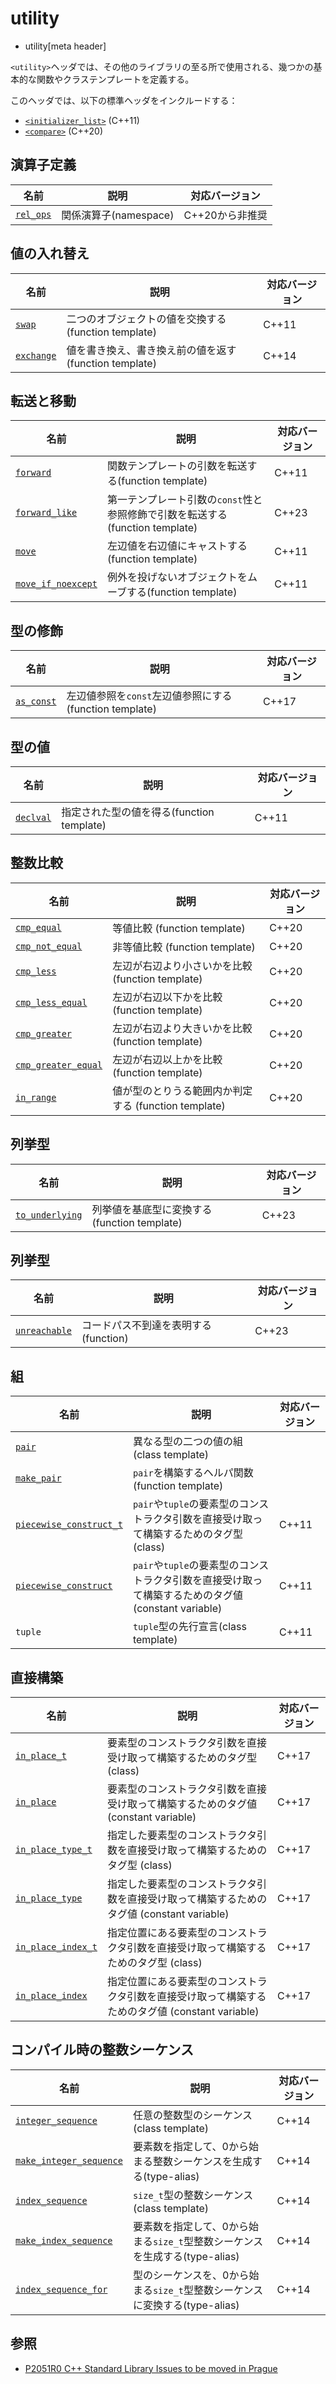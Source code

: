 # utility
* utility[meta header]

`<utility>`ヘッダでは、その他のライブラリの至る所で使用される、幾つかの基本的な関数やクラステンプレートを定義する。

このヘッダでは、以下の標準ヘッダをインクルードする：

- [`<initializer_list>`](initializer_list.md) (C++11)
- [`<compare>`](compare.md) (C++20)


## 演算子定義

| 名前                              | 説明                  | 対応バージョン |
|-----------------------------------|-----------------------|----------------|
| [`rel_ops`](utility/rel_ops.md) | 関係演算子(namespace) | C++20から非推奨 |


## 値の入れ替え

| 名前                                | 説明                                                  | 対応バージョン |
|-------------------------------------|-------------------------------------------------------|----------------|
| [`swap`](utility/swap.md)         | 二つのオブジェクトの値を交換する(function template)   | C++11 |
| [`exchange`](utility/exchange.md) | 値を書き換え、書き換え前の値を返す(function template) | C++14 |


## 転送と移動

| 名前                                                | 説明                                                | 対応バージョン |
|-----------------------------------------------------|-----------------------------------------------------|----------------|
| [`forward`](utility/forward.md)                   | 関数テンプレートの引数を転送する(function template) | C++11          |
| [`forward_like`](utility/forward_like.md)         | 第一テンプレート引数の`const`性と参照修飾で引数を転送する(function template) | C++23          |
| [`move`](utility/move.md)                         | 左辺値を右辺値にキャストする(function template)     | C++11          |
| [`move_if_noexcept`](utility/move_if_noexcept.md) | 例外を投げないオブジェクトをムーブする(function template) | C++11    |


## 型の修飾

| 名前                              | 説明                                | 対応バージョン |
|-----------------------------------|-------------------------------------|----------------|
| [`as_const`](utility/as_const.md) | 左辺値参照を`const`左辺値参照にする (function template) | C++17 |


## 型の値

| 名前                            | 説明                                      | 対応バージョン |
|---------------------------------|-------------------------------------------|----------------|
| [`declval`](utility/declval.md) | 指定された型の値を得る(function template) | C++11 |


## 整数比較

| 名前 | 説明 | 対応バージョン |
|------|------|----------------|
| [`cmp_equal`](utility/cmp_equal.md)           | 等値比較 (function template) | C++20 |
| [`cmp_not_equal`](utility/cmp_not_equal.md)   | 非等値比較 (function template) | C++20 |
| [`cmp_less`](utility/cmp_less.md)             | 左辺が右辺より小さいかを比較 (function template) | C++20 |
| [`cmp_less_equal`](utility/cmp_less_equal.md) | 左辺が右辺以下かを比較 (function template) | C++20 |
| [`cmp_greater`](utility/cmp_greater.md)             | 左辺が右辺より大きいかを比較 (function template) | C++20 |
| [`cmp_greater_equal`](utility/cmp_greater_equal.md) | 左辺が右辺以上かを比較 (function template) | C++20 |
| [`in_range`](utility/in_range.md) | 値が型のとりうる範囲内か判定する (function template) | C++20 |


## 列挙型

| 名前 | 説明 | 対応バージョン |
|------|------|----------------|
| [`to_underlying`](utility/to_underlying.md) | 列挙値を基底型に変換する (function template) | C++23 |


## 列挙型

| 名前 | 説明 | 対応バージョン |
|------|------|----------------|
| [`unreachable`](utility/unreachable.md) | コードパス不到達を表明する (function) | C++23 |


## 組

| 名前                                                        | 説明                                   | 対応バージョン |
|-------------------------------------------------------------|----------------------------------------|----------------|
| [`pair`](utility/pair.md)                                 | 異なる型の二つの値の組(class template) | |
| [`make_pair`](utility/make_pair.md)                       | `pair`を構築するヘルパ関数(function template) | |
| [`piecewise_construct_t`](utility/piecewise_construct_t.md) | `pair`や`tuple`の要素型のコンストラクタ引数を直接受け取って構築するためのタグ型(class) | C++11 |
| [`piecewise_construct`](utility/piecewise_construct_t.md)   | `pair`や`tuple`の要素型のコンストラクタ引数を直接受け取って構築するためのタグ値(constant variable) | C++11 |
| `tuple`                                                     | `tuple`型の先行宣言(class template) | C++11 |


## 直接構築

| 名前 | 説明 | 対応バージョン |
|------|------|----------------|
| [`in_place_t`](utility/in_place_t.md) | 要素型のコンストラクタ引数を直接受け取って構築するためのタグ型 (class) | C++17 |
| [`in_place`](utility/in_place_t.md)   | 要素型のコンストラクタ引数を直接受け取って構築するためのタグ値 (constant variable) | C++17 |
| [`in_place_type_t`](utility/in_place_type_t.md) | 指定した要素型のコンストラクタ引数を直接受け取って構築するためのタグ型 (class) | C++17 |
| [`in_place_type`](utility/in_place_type_t.md)   | 指定した要素型のコンストラクタ引数を直接受け取って構築するためのタグ値 (constant variable) | C++17 |
| [`in_place_index_t`](utility/in_place_index_t.md) | 指定位置にある要素型のコンストラクタ引数を直接受け取って構築するためのタグ型 (class) | C++17 |
| [`in_place_index`](utility/in_place_index_t.md)   | 指定位置にある要素型のコンストラクタ引数を直接受け取って構築するためのタグ値 (constant variable) | C++17 |


## コンパイル時の整数シーケンス

| 名前 | 説明 | 対応バージョン |
|------|------|----------------|
| [`integer_sequence`](utility/integer_sequence.md) | 任意の整数型のシーケンス(class template) | C++14 |
| [`make_integer_sequence`](utility/make_integer_sequence.md) | 要素数を指定して、0から始まる整数シーケンスを生成する(type-alias) | C++14 |
| [`index_sequence`](utility/index_sequence.md) | `size_t`型の整数シーケンス(class template) | C++14 |
| [`make_index_sequence`](utility/make_index_sequence.md) | 要素数を指定して、0から始まる`size_t`型整数シーケンスを生成する(type-alias) | C++14 |
| [`index_sequence_for`](utility/index_sequence_for.md) | 型のシーケンスを、0から始まる`size_t`型整数シーケンスに変換する(type-alias) | C++14 |


## 参照
- [P2051R0 C++ Standard Library Issues to be moved in Prague](http://www.open-std.org/jtc1/sc22/wg21/docs/papers/2020/p2051r0.html)
